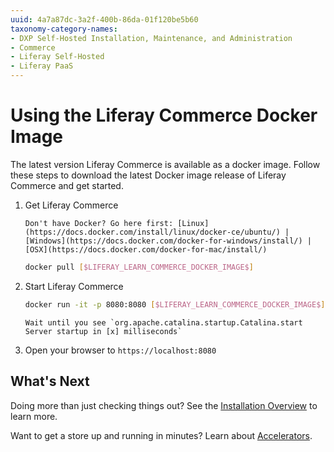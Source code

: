 ```yaml
---
uuid: 4a7a87dc-3a2f-400b-86da-01f120be5b60
taxonomy-category-names:
- DXP Self-Hosted Installation, Maintenance, and Administration
- Commerce
- Liferay Self-Hosted
- Liferay PaaS
---
```

# Using the Liferay Commerce Docker Image

The latest version Liferay Commerce is available as a docker image. Follow these steps to download the latest Docker image release of Liferay Commerce and get started.

1. Get Liferay Commerce

    ```{tip}
    Don't have Docker? Go here first: [Linux](https://docs.docker.com/install/linux/docker-ce/ubuntu/) | [Windows](https://docs.docker.com/docker-for-windows/install/) | [OSX](https://docs.docker.com/docker-for-mac/install/)
    ```

    ```bash
    docker pull [$LIFERAY_LEARN_COMMERCE_DOCKER_IMAGE$]
    ```

1. Start Liferay Commerce

    ```bash
    docker run -it -p 8080:8080 [$LIFERAY_LEARN_COMMERCE_DOCKER_IMAGE$]
    ```

    ```{important}
    Wait until you see `org.apache.catalina.startup.Catalina.start Server startup in [x] milliseconds`
    ```

1. Open your browser to `https://localhost:8080`

## What's Next

Doing more than just checking things out? See the [Installation Overview](../installation-overview.md) to learn more.

Want to get a store up and running in minutes? Learn about [Accelerators](../../starting-a-store/accelerators.md).
